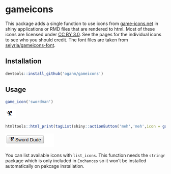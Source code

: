 
<!-- README.md is generated from README.Rmd. Please edit that file -->

# gameicons

<!-- badges: start -->

<!-- badges: end -->

This package adds a single function to use icons from
[game-icons.net](https://game-icons.net/) in shiny applications or RMD
files that are rendered to html. Most of these icons are licensed under
[CC BY 3.0](https://creativecommons.org/licenses/by/3.0/). See the pages
for the individual icons to see who you should credit. The font files
are taken from
[seiyria/gameicons-font](https://github.com/seiyria/gameicons-font/).

## Installation

``` r
devtools::install_github('oganm/gameicons')
```

## Usage

``` r
game_icon('swordman')
```

![](man/figures/swordman.png)

``` r
htmltools::html_print(tagList(shiny::actionButton('meh','meh',icon = game_icon('swordman'))))
```

![](man/figures/sword_button.png)

You can list available icons with `list_icons`. This function needs the
`stringr` package which is only included in `Enchances` so it won’t be
installed automatically on pakcage installation.
